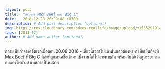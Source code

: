 ```yaml
---
layout: post
title:  "ขอบคุณ Max Beef และ Big C"
date:   2018-12-28 20:19:08 +0700
description: # Add post description (optional)
img: https://res.cloudinary.com/sdees-reallife/image/upload/v1555291914/IMG_20160821_111959.jpg # Add image post (optional)
tags: [2018-12]
author: # Add name author (optional)
---
```

กลายเป็นว่าจากครั้งแรกเมื่อตอน 20.08.2016 - เดี๋ยวนี้เวลาไปแถวนั้นแล้วต้องหาทานมื้อเย็นก็จะมี Max Beef ที่ Big C นี่ล่ะที่ถูกเสนอชื่อเข้ามา เมื่อวานนี้ก็ไปแวะทานกัน พร้อมกับได้เดินดูบรรยากาศตบแต่งไฟช่วงเข้าเทศกาลปีใหม่ด้วย
